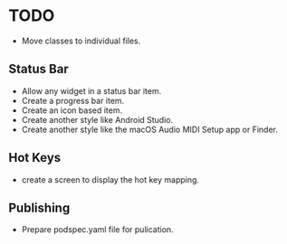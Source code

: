 # TODO

- Move classes to individual files.

## Status Bar

- Allow any widget in a status bar item.
- Create a progress bar item.
- Create an icon based item.
- Create another style like Android Studio.
- Create another style like the macOS Audio MIDI Setup app or Finder.

## Hot Keys

- create a screen to display the hot key mapping.

## Publishing

- Prepare podspec.yaml file for pulication.
